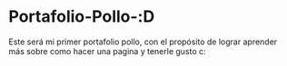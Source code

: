 # Portafolio-Pollo-:D
Este será mi primer portafolio pollo, con el propósito de lograr aprender más sobre como hacer una pagina y tenerle gusto c:
